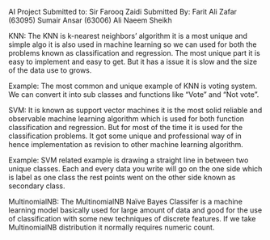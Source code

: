 
AI Project 
Submitted to: Sir Farooq Zaidi 
Submitted By: Farit Ali Zafar (63095)
Sumair Ansar (63006)
Ali Naeem Sheikh 



KNN:
The KNN is k-nearest neighbors’ algorithm it is a most unique and simple algo it is also used in machine learning so we can used for both the problems known as classification and regression. The most unique part it is easy to implement and easy to get. But it has a issue it is slow and the size of the data use to grows.

Example:
The most common and unique example of KNN is voting system. We can convert it into sub classes and functions like “Vote” and “Not vote”.

SVM:
It is known as support vector machines it is the most solid reliable and observable machine learning algorithm which is used for both function classification and regression. But for most of the time it is used for the classification problems. It got some unique and professional way of in hence implementation as revision to other machine learning algorithm.


Example:
SVM related example is drawing a straight line in between two unique classes. Each and every data you write will go on the one side which is label as one class the rest points went on the other side known as secondary class.

MultinomialNB:
The MultinomialNB Naïve Bayes Classifer is a machine learning model basically used for large amount of data and good for the use of classification with some new techniques of discrete features. If we take MultinomialNB distribution it normally requires numeric count.
